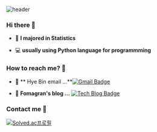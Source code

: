 ![header](https://capsule-render.vercel.app/api?type=Waving&color=gradient&height=300&section=header&text=state&fontSize=90&animation=fadeIn)
### Hi there 👋   
 - :green_book:  **I majored in Statistics**

 - 💻   **usually using Python language for programmming**    


### How to reach me? 🤔

- :e-mail:  ** Hye Bin email ...**[![Gmail Badge](https://img.shields.io/badge/Gmail-d14836?style=flat-square&logo=Gmail&logoColor=white&link=mailto:dlgpqls98@naver.com)](mailto:dlgpqls98@naver.com)

- 📒  **Fomagran's blog ...** [![Tech Blog Badge](http://img.shields.io/badge/-Tech%20blog-black?style=flat-square&logo=blogger&logoColor=white&link=https://fomaios.tistory.com/)](https://fomaios.tistory.com/)



### Contact me :iphone: 

[![Solved.ac프로필](http://mazassumnida.wtf/api/v2/generate_badge?boj=dlgpqls9896)](https://solved.ac/dlgpqls9896)
